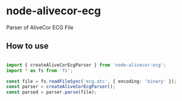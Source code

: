 # node-alivecor-ecg

Parser of AliveCor ECG File

## How to use

```typescript

import { createAliveCorEcgParser } from 'node-alivecor-ecg';
import * as fs from 'fs';

const file = fs.readFileSync('ecg.atc', { encoding: 'binary' });
const parser = createAliveCorEcgParser();
const parsed = parser.parse(file);

```
